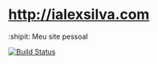# http://ialexsilva.com
:shipit: Meu site pessoal

[![Build Status](https://travis-ci.org/ialexsilva/ialexsilva.github.io.svg?branch=master)](https://travis-ci.org/ialexsilva/ialexsilva.github.io)
